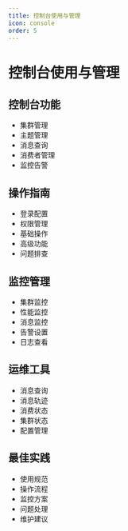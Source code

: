 ```yaml
---
title: 控制台使用与管理
icon: console
order: 5
---
```


# 控制台使用与管理

## 控制台功能
- 集群管理
- 主题管理
- 消息查询
- 消费者管理
- 监控告警

## 操作指南
- 登录配置
- 权限管理
- 基础操作
- 高级功能
- 问题排查

## 监控管理
- 集群监控
- 性能监控
- 消息监控
- 告警设置
- 日志查看

## 运维工具
- 消息查询
- 消息轨迹
- 消费状态
- 集群状态
- 配置管理

## 最佳实践
- 使用规范
- 操作流程
- 监控方案
- 问题处理
- 维护建议
